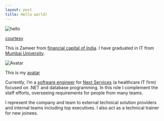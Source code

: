 ```yaml
---
layout: post
title: Hello world!
---
```


![hello](http://ticketsynergy.com/wp-content/uploads/2015/06/Hello-World.png)

[courtesy](http://ticketsynergy.com/2015/06/hello-world/)

This is Zameer from [financial capital of India](http://www.incredibleindia.org/travel/destination/mumbai/mumbai-introduction). I have graduated in IT from [Mumbai University](http://mu.ac.in).

![Avatar](https://avatars3.githubusercontent.com/u/11885888?v=3&s=80)

This is my [avatar](https://gravatar.com)

Currently, I’m a [software engineer](https://www.linkedin.com/in/xameeramir) for [Next Services](http://www.nextservices.com/) (a healthcare IT firm) focused on .NET and database programming. In this role I complement the staff efforts, overseeing requirements for people
from many teams.

I represent the company and team to external technical solution providers and internal teams including
top executives. I also act as a technical trainer for new joinees.
